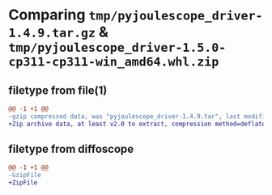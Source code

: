# Comparing `tmp/pyjoulescope_driver-1.4.9.tar.gz` & `tmp/pyjoulescope_driver-1.5.0-cp311-cp311-win_amd64.whl.zip`

## filetype from file(1)

```diff
@@ -1 +1 @@
-gzip compressed data, was "pyjoulescope_driver-1.4.9.tar", last modified: Mon Mar 18 20:55:01 2024, max compression
+Zip archive data, at least v2.0 to extract, compression method=deflate
```

## filetype from diffoscope

```diff
@@ -1 +1 @@
-GzipFile
+ZipFile
```

